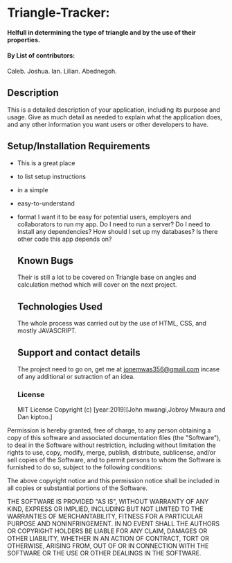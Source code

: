 # Triangle-Tracker:

#### Helfull in determining the type of triangle and by the use of their properties.

#### By List of contributors:

Caleb.
Joshua.
Ian.
Lilian.
Abednegoh.

## Description

This is a detailed description of your application, including its purpose and usage.  Give as much detail as needed to explain what the application does, and any other information you want users or other developers to have.

## Setup/Installation Requirements

-   This is a great place
-   to list setup instructions
-   in a simple
-   easy-to-understand
-   format
    I want it to be easy for potential users, employers and collaborators to run my app. Do I need to run a server? Do I need to install any dependencies? How should I set up my databases? Is there other code this app depends on?
    ## Known Bugs
    Their is still a lot to be covered on Triangle base on angles and calculation method which will cover on the next project.
    ## Technologies Used
    The whole process was carried out by the use of HTML, CSS, and mostly JAVASCRIPT.
    ## Support and contact details
    The project need to go on, get me at jonemwas356@gmail.com incase of any additional or sutraction of an idea.
    

    ### License
    MIT License
    Copyright (c) [year:2019][John mwangi,Jobroy Mwaura and Dan kiptoo.]

Permission is hereby granted, free of charge, to any person obtaining a copy of this software and associated documentation files (the "Software"), to deal in the Software without restriction, including without limitation the rights to use, copy, modify, merge, publish, distribute, sublicense, and/or sell copies of the Software, and to permit persons to whom the Software is furnished to do so, subject to the following conditions:

The above copyright notice and this permission notice shall be included in all copies or substantial portions of the Software.

THE SOFTWARE IS PROVIDED "AS IS", WITHOUT WARRANTY OF ANY KIND, EXPRESS OR IMPLIED, INCLUDING BUT NOT LIMITED TO THE WARRANTIES OF MERCHANTABILITY, FITNESS FOR A PARTICULAR PURPOSE AND NONINFRINGEMENT. IN NO EVENT SHALL THE AUTHORS OR COPYRIGHT HOLDERS BE LIABLE FOR ANY CLAIM, DAMAGES OR OTHER LIABILITY, WHETHER IN AN ACTION OF CONTRACT, TORT OR OTHERWISE, ARISING FROM, OUT OF OR IN CONNECTION WITH THE SOFTWARE OR THE USE OR OTHER DEALINGS IN THE SOFTWARE.
